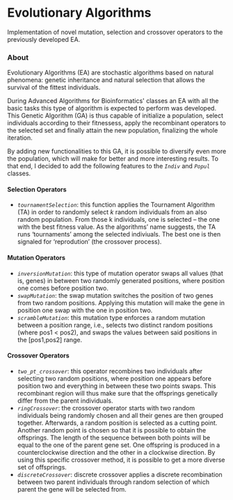 # Evolutionary Algorithms
Implementation of novel mutation, selection and crossover operators to the previously developed EA.

### About
Evolutionary Algorithms (EA) are stochastic algorithms based on natural phenomena: genetic inheritance and natural selection that allows the survival of the fittest individuals.

During Advanced Algorithms for Bioinformatics' classes an EA with all the basic tasks this type of algorithm is expected to perform was developed. This Genetic Algorithm (GA) is thus capable of initialize a population, select individuals according to their fitnessess, apply the recombinant operators to the selected set and finally attain the new population, finalizing the whole iteration. 

By adding new functionalities to this GA, it is possible to diversify even more the population, which will make for better and more interesting results. To that end, I decided to add the following features to the _```Indiv```_ and _```Popul```_ classes. 

#### Selection Operators

- _```tournamentSelection```_: this function applies the Tournament Algorithm (TA) in order to randomly select _k_ random individuals from an also random population. From those k individuals, one is selected – the one with the best fitness value. As the algorithms’ name suggests, the  TA runs ‘tournaments’ among the selected indiviuals. The best one is then signaled for ‘reprodution’ (the crossover process).

#### Mutation Operators
- _```inversionMutation```_: this type of mutation operator swaps all values (that is, genes) in between two randomly generated positions, where position one comes before position two.
- _```swapMutation```_: the swap mutation switches the position of two genes from two random positions. Applying this mutation will make the gene in position one swap with the one in position two.
- _```scrambleMutation```_: this mutation type enforces a random mutation between a position range, i.e., selects two distinct random positions (where pos1 < pos2), and swaps the values between said positions in the [pos1,pos2] range.

#### Crossover Operators
- _```two_pt_crossover```_: this operator recombines two individuals after selecting two random positions, where position one appears before position two and everything in between these two points swaps. This recombinant region will thus make sure that the offsprings genetically differ from the parent individuals.
- _```ringCrossover```_: the crossover operator starts with two random individuals being randomly chosen and all their genes are then grouped together. Afterwards, a random position is selected as a cutting point.  Another random point is chosen so that it is possible to obtain the offsprings. The length of the sequence between both points will be equal to the one of the parent gene set.  One offspring is produced in a counterclockwise direction and the other in a clockwise direction. By using this specific crossover method, it is possible to get a more diverse set of offsprings.
- _```discreteCrossover```_: discrete crossover applies a discrete recombination between two parent individuals through random selection of which parent the gene will be selected from. 
